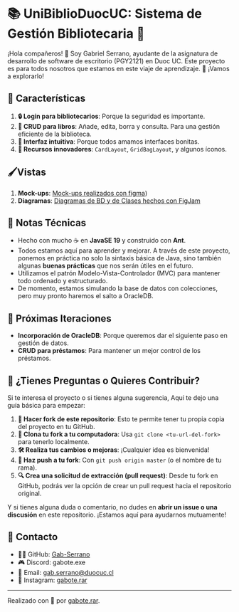 # 📚 UniBiblioDuocUC: Sistema de Gestión Bibliotecaria 📖

¡Hola compañeros! 👋 Soy Gabriel Serrano, ayudante de la asignatura de desarrollo de software de escritorio (PGY2121) en Duoc UC. Este proyecto es para todos nosotros que estamos en este viaje de aprendizaje. 🚀 ¡Vamos a explorarlo!

## 🌟 Características

1. **🔒 Login para bibliotecarios**: Porque la seguridad es importante.
2. **📖 CRUD para libros**: Añade, edita, borra y consulta. Para una gestión eficiente de la biblioteca.
3. **🌈 Interfaz intuitiva**: Porque todos amamos interfaces bonitas.
4. **🎨 Recursos innovadores**: `CardLayout`, `GridBagLayout`, y algunos íconos.

## 🖌️Vistas
1. **Mock-ups**: [Mock-ups realizados con figma](https://www.figma.com/file/uHSHgEcfrLInbjqfPGhg8w/Wireframe?type=design&node-id=0%3A1&mode=design&t=EdZX2StL2DDQHYkW-1))
2. **Diagramas**: [Diagramas de BD y de Clases hechos con FigJam](https://www.figma.com/file/imD3jqY0ZNe1QQvoeX2AKP/Arquitectura-UniBiblioDuoc?type=whiteboard&node-id=0%3A1&t=rOJHjvKXxFoq0dyX-1)

## 📝 Notas Técnicas

- Hecho con mucho ☕ en **JavaSE 19** y construido con **Ant**.
- Todos estamos aquí para aprender y mejorar. A través de este proyecto, ponemos en práctica no solo la sintaxis básica de Java, sino también algunas **buenas prácticas** que nos serán útiles en el futuro.
- Utilizamos el patrón Modelo-Vista-Controlador (MVC) para mantener todo ordenado y estructurado.
- De momento, estamos simulando la base de datos con colecciones, pero muy pronto haremos el salto a OracleDB.

## 🚀 Próximas Iteraciones

- **Incorporación de OracleDB**: Porque queremos dar el siguiente paso en gestión de datos.
- **CRUD para préstamos**: Para mantener un mejor control de los préstamos.

## 💬 ¿Tienes Preguntas o Quieres Contribuir?

Si te interesa el proyecto o si tienes alguna sugerencia, Aquí te dejo una guía básica para empezar:

1. **🍴 Hacer fork de este repositorio**: Esto te permite tener tu propia copia del proyecto en tu GitHub.
2. **🌱 Clona tu fork a tu computadora**: Usa `git clone <tu-url-del-fork>` para tenerlo localmente.
3. **🛠 Realiza tus cambios o mejoras**: ¡Cualquier idea es bienvenida!
4. **🔄 Haz push a tu fork**: Con `git push origin master` (o el nombre de tu rama).
5. **🔍 Crea una solicitud de extracción (pull request)**: Desde tu fork en GitHub, podrás ver la opción de crear un pull request hacia el repositorio original.

Y si tienes alguna duda o comentario, no dudes en **abrir un issue o una discusión** en este repositorio. ¡Estamos aquí para ayudarnos mutuamente!

## 💌 Contacto

- 🐱‍💻 GitHub: [Gab-Serrano](https://github.com/Gab-Serrano)
- 🎮 Discord: gabote.exe
- 📧 Email: [gab.serrano@duocuc.cl](mailto:gab.serrano@duocuc.cl)
- 📸 Instagram: [gabote.rar](https://www.instagram.com/gabote.rar)

---

Realizado con 💙 por [gabote.rar](https://www.instagram.com/gabote.rar).
